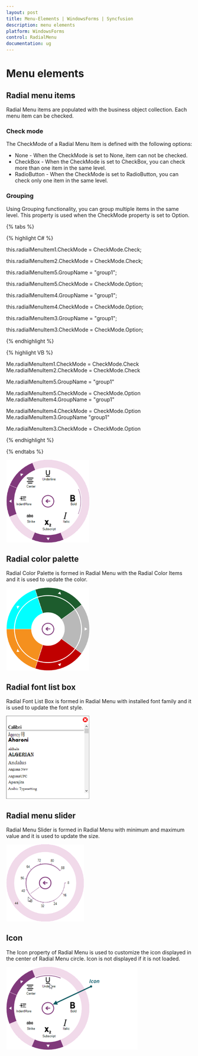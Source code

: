 ```yaml
---
layout: post
title: Menu-Elements | WindowsForms | Syncfusion
description: menu elements
platform: WindowsForms
control: RadialMenu
documentation: ug
---
```


# Menu elements

## Radial menu items

Radial Menu items are populated with the business object collection. Each menu item can be checked.

### Check mode

The CheckMode of a Radial Menu Item is defined with the following options:

* None - When the CheckMode is set to None, item can not be checked.
* CheckBox - When the CheckMode is set to CheckBox, you can check more than one item in the same level.
* RadioButton - When the CheckMode is set to RadioButton, you can check only one item in the same level.

### Grouping


Using Grouping functionality, you can group multiple items in the same level. This property is used when the CheckMode property is set to Option.

{% tabs %}

{% highlight C# %}

this.radialMenuItem1.CheckMode = CheckMode.Check;

this.radialMenuItem2.CheckMode = CheckMode.Check;

this.radialMenuItem5.GroupName = "group1";

this.radialMenuItem5.CheckMode = CheckMode.Option;

this.radialMenuItem4.GroupName = "group1";

this.radialMenuItem4.CheckMode = CheckMode.Option;

this.radialMenuItem3.GroupName = "group1";

this.radialMenuItem3.CheckMode = CheckMode.Option;

{% endhighlight %}

{% highlight VB %}



Me.radialMenuItem1.CheckMode = CheckMode.Check
Me.radialMenuItem2.CheckMode = CheckMode.Check

Me.radialMenuItem5.GroupName = "group1"

Me.radialMenuItem5.CheckMode = CheckMode.Option
Me.radialMenuItem4.GroupName = "group1"

Me.radialMenuItem4.CheckMode = CheckMode.Option
Me.radialMenuItem3.GroupName "group1"

Me.radialMenuItem3.CheckMode = CheckMode.Option


{% endhighlight %}

{% endtabs %}




![](Menu-Elements_images/Menu-Elements_img1.png)



## Radial color palette

Radial Color Palette is formed in Radial Menu with the Radial Color Items and it is used to update the color.

![](Menu-Elements_images/Menu-Elements_img2.png)



## Radial font list box

Radial Font List Box is formed in Radial Menu with installed font family and it is used to update the font style.

![](Menu-Elements_images/Menu-Elements_img3.png)



## Radial menu slider

Radial Menu Slider is formed in Radial Menu with minimum and maximum value and it is used to update the size.

![](Menu-Elements_images/Menu-Elements_img4.png)



## Icon

The Icon property of Radial Menu is used to customize the icon displayed in the center of Radial Menu circle. Icon is not displayed if it is not loaded.

![](Menu-Elements_images/Menu-Elements_img5.png)



